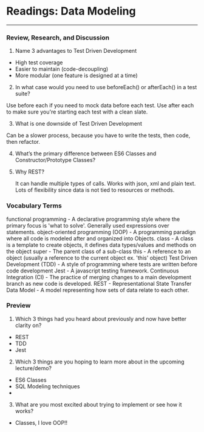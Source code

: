 # Readings: Data Modeling
-------------------------------------------------

### Review, Research, and Discussion

1. Name 3 advantages to Test Driven Development

  - High test coverage
  - Easier to maintain (code-decoupling)
  - More modular (one feature is designed at a time)

2. In what case would you need to use beforeEach() or afterEach() in a test suite?

  Use before each if you need to mock data before each test. Use after each to make sure you're starting each test with a clean slate.

3. What is one downside of Test Driven Development

  Can be a slower process, because you have to write the tests, then code, then refactor.

4. What’s the primary difference between ES6 Classes and Constructor/Prototype Classes?

5. Why REST?
  
    It can handle multiple types of calls. Works with json, xml and plain text. Lots of flexibility since data is not tied to resources or methods.

### Vocabulary Terms

functional programming - A declarative programming style where the primary focus is 'what to solve'. Generally used expressions over statements.
object-oriented programming (OOP) - A programming paradign where all code is modeled after and organized into Objects.
class - A class is a template to create objects, it defines data types/values and methods on the object
super - The parent class of a sub-class
this - A reference to an object (usually a reference to the current object ex. 'this' object)
Test Driven Development (TDD) - A style of programming where tests are written before code development
Jest - A javascript testing framework.
Continuous Integration (CI) - The practice of merging changes to a main development branch as new code is developed.
REST - Representational State Transfer
Data Model - A model representing how sets of data relate to each other.

### Preview

1. Which 3 things had you heard about previously and now have better clarity on?
  - REST
  - TDD
  - Jest
2. Which 3 things are you hoping to learn more about in the upcoming lecture/demo?
  - ES6 Classes
  - SQL Modeling techniques
  - 
3. What are you most excited about trying to implement or see how it works?
  - Classes, I love OOP!!